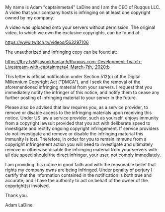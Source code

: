 My name is Adam "captainmeta4" LaDine and I am the CEO of Ruqqus LLC. A video that your company hosts is infringing on at least one copyright owned by my company.

A video was uploaded onto your servers without permission. The original video, to which we own the exclusive copyrights, can be found at:

https://www.twitch.tv/videos/563297106

The unauthorized and infringing copy can be found at:

https://lbry.tv/@jasonkhanlar:5/Ruqqus.com-Development-Twitch-Livestream-with-captainmeta4-March-7th,-2020:b

This letter is official notification under Section 512(c) of the Digital Millennium Copyright Act ("DMCA"), and I seek the removal of the aforementioned infringing material from your servers. I request that you immediately notify the infringer of this notice, and notify them to cease any further posting of infringing material to your server in the future.

Please also be advised that law requires you, as a service provider, to remove or disable access to the infringing materials upon receiving this notice. Under US law a service provider, such as yourself, enjoys immunity from a copyright lawsuit provided that you act with deliberate speed to investigate and rectify ongoing copyright infringement. If service providers do not investigate and remove or disable the infringing material this immunity is lost. Therefore, in order for you to remain immune from a copyright infringement action you will need to investigate and ultimately remove or otherwise disable the infringing material from your servers with all due speed should the direct infringer, your user, not comply immediately.

I am providing this notice in good faith and with the reasonable belief that rights my company owns are being infringed. Under penalty of perjury I certify that the information contained in the notification is both true and accurate, and I have the authority to act on behalf of the owner of the copyright(s) involved.

Thank you.

Adam LaDine
